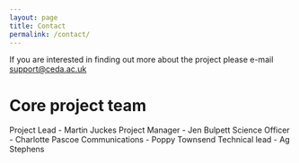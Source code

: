 ```yaml
---
layout: page
title: Contact
permalink: /contact/
---
```

If you are interested in finding out more about the project please e-mail support@ceda.ac.uk

# Core project team

Project Lead - Martin Juckes 
Project Manager - Jen Bulpett
Science Officer - Charlotte Pascoe 
Communications - Poppy Townsend 
Technical lead - Ag Stephens 
